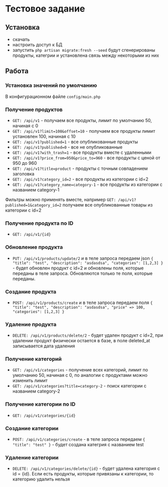 # Тестовое задание

## Установка
* скачать 
* настроить доступ к БД
* запустить `php artisan migrate:fresh --seed` будут сгенерированы продукты, категрии и установлена связь между некоторыми из них

## Работа
### Установка значений по умолчанию
В конфигурационном файле `config/main.php`

### Получение продуктов
* `GET: /api/v1` - получаем все продукты, лимит по умолчанию 50, начиная с 0
* `GET: /api/v1?limit=100&offset=10` - получаем все продукты лимит установлен 100, начиная с 10
* `GET: /api/v1?published=1` - все опубликованные продукты
* `GET: /api/v1?published=0` - все не опубликованные
* `GET: /api/v1?with_trash=1` - все продукты вместе с удаленными
* `GET: /api/v1?price_from=950&price_to=960` - все продукты с ценой от 950 до 960
* `GET: /api/v1?title=product` - продукты с точным совпадением заголовка
* `GET: /api/v1?category_id=2` - все продукты из категории с id=2
* `GET: /api/v1?category_name=category-1` - все продукты из категории с названием category-1

Фильтры можно применять вместе, например `GET: /api/v1?published=1&category_id=2` получаем все опубликованные товары из категории с id=2

### Получение продукта по ID
* `GET: /api/v1/{id}`

### Обновление продукта
* `PUT: /api/v1/products/update/2` и в теле запроса передаем json 
`{
  "title": "test",
  "description": "asdasdsa",
  "categories": [1,2,3]
  }` - будет обновлен продукт с id=2 и обновлены поля, которые переданы в теле запроса. Обновляются только те поля, которые переданы.
  
### Создание продукта
* `POST: /api/v1/products/create` и в теле запроса передаем поля 
  `{
  "title": "test",
  "description": "asdasdsa",
  "price" => 100,
  "categories": [1,2,3]
  }`
  
### Удаление продукта
* `DELETE: /api/v1/products/delete/2` - будет удален продукт с id=2, при удалении продукт физически остается в базе, в поле deleted_at записывается дата удаления

### Получение категорий
* `GET: /api/v1/categories` - получение всех категорий, лимит по умолчанию 50, начиная с 0, по аналогии с продуктами можно изменить лимит
* `GET: /api/v1/categories?title=category-2` - поиск категории с названием category-2

### Получение категории по ID
* `GET: /api/v1/categories/{id}`

### Создание категории
* `POST: /api/v1/categories/create` - в теле запроса передаем `{
  "title": "test"
  }` - будет создана категрия с названием test
  
### Удаление категории
* `DELETE: /api/v1/categories/delete/{id}` - будет удалена категория с id = {id}. Если есть продукты, которые привязаны к категории, то категорию удалить нельзя

